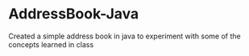 # AddressBook-Java
Created a simple address book in java to experiment with some of the concepts learned in class
